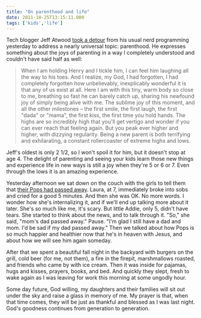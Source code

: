 ```yaml
---
title: "On parenthood and life"
date: 2011-10-25T13:15:11.000
tags: ['kids','life']
---
```


Tech blogger Jeff Atwood [took a detour](http://www.codinghorror.com/blog/2011/10/on-parenthood.html) from his usual nerd programming yesterday to address a nearly universal topic: parenthood. He expresses something about the joys of parenting in a way I completely understood and couldn't have said half as well:

> When I am holding Henry and I tickle him, I can feel him laughing all the way to his toes. And I realize, my God, I had forgotten, I had completely forgotten how unbelievably, inexplicably wonderful it is that any of us exist at all. Here I am with this tiny, warm body so close to me, breathing so fast he can barely catch up, sharing his newfound joy of simply being alive with me. The sublime joy of this moment, and all the other milestones – the first smile, the first laugh, the first "dada" or "mama", the first kiss, the first time you hold hands. The highs are so incredibly high that you'll get vertigo and wonder if you can ever reach that feeling again. But you peak ever higher and higher, with dizzying regularity. Being a new parent is both terrifying and exhilarating, a constant rollercoaster of extreme highs and lows.

Jeff's oldest is only 2 1/2, so I won't spoil it for him, but it doesn't stop at age 4. The delight of parenting and seeing your kids learn those new things and experience life in new ways is still a joy when they're 5 or 6 or 7. Even through the lows it is an amazing experience.

Yesterday afternoon we sat down on the couch with the girls to tell them that [their Pops had passed away](/11/10/robert-esher-hubbs-iii-1939-2011/). Laura, at 7, immediately broke into sobs and cried for a good 5 minutes. And then she was OK. No more words. I wonder how she's internalizing it, and if we'll end up talking more about it later. She's so much like me, it's scary. But little Addie, only 5, didn't have tears. She started to think about the news, and to talk through it. "So," she said, "mom's dad passed away." Pause. "I'm glad I still have a dad and mom. I'd be sad if my dad passed away." Then we talked about how Pops is so much happier and healthier now that he's in heaven with Jesus, and about how we will see him again someday.

After that we spent a beautiful fall night in the backyard with burgers on the grill, cold beer (for me, not them), a fire in the firepit, marshmallows roasted, and friends who came by with ice cream. Then it was inside for pajamas, hugs and kisses, prayers, books, and bed. And quickly they slept, fresh to wake again as I was leaving for work this morning at some ungodly hour.

Some day future, God willing, my daughters and their families will sit out under the sky and raise a glass in memory of me. My prayer is that, when that time comes, they will be just as thankful and blessed as I was last night. God's goodness continues from generation to generation.
